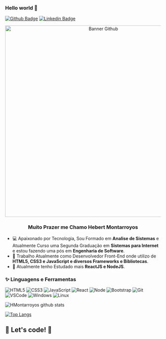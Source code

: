 ### Hello world 👋

[![Github Badge](https://img.shields.io/badge/-Github-000?style=flat-square&logo=Github&logoColor=white&link=https://github.com/HMontarroyos)](https://github.com/HMontarroyos)
[![Linkedin Badge](https://img.shields.io/badge/-LinkedIn-blue?style=flat-square&logo=Linkedin&logoColor=white&link=https:https://www.linkedin.com/in/hebertmontarroyos-developer/)](https://www.linkedin.com/in/hebertmontarroyos-developer/)

<p align="center">
<img width="620" alt="Banner Github" src="https://user-images.githubusercontent.com/60220406/104141188-41415d00-5394-11eb-89e1-39c768e036c8.png">
</p>
<h3 align="center"> Muito Prazer me Chamo Hebert Montarroyos </h3>


- 💻  Apaixonado por Tecnologia, Sou Formado em **Analise de Sistemas** e Atualmente Curso uma Segunda Graduação em **Sistemas para Internet** e estou fazendo uma pós em **Engenharia de Software**.
- 💜  Trabalho Atualmente como Desenvolvedor Front-End onde utilizo de **HTML5, CSS3 e JavaScript e diversos Frameworks e Bibliotecas**.
- 🚀 Atualmente tenho Estudado mais **ReactJS e NodeJS**. 

### ✨ Linguagens e Ferramentas 

![HTML5](https://img.shields.io/badge/-HTML5-E34F26?style=flat-square&logo=html5&logoColor=white)
![CSS3](https://img.shields.io/badge/-CSS3-549FDE?style=flat-square&logo=css3&logoColor=white)
![JavaScript](https://img.shields.io/badge/-JavaScript-F7B93E?style=flat-square&logo=javascript&logoColor=fff)
![React](https://img.shields.io/badge/-React.js-45b8d8?style=flat-square&logo=react&logoColor=white)
![Node](https://img.shields.io/badge/-Node.js-3C873A?style=flat&logo=Node.js&logoColor=white)
![Bootstrap](https://img.shields.io/badge/-Bootstrap-080135?style=flat&logo=bootstrap&logoColor=white)
![Git](https://img.shields.io/badge/-Git-F05032?style=flat-square&logo=git&logoColor=white)
![VSCode](https://img.shields.io/badge/-VSCode-0085D1?style=flat-square&logo=visual-studio-code&logoColor=white)
![Windows](https://img.shields.io/badge/-Windows-00ADEF?style=flat-square&logo=windows&logoColor=white)
![Linux](https://img.shields.io/badge/-Linux-16C60C?style=flat-square&logo=linux&logoColor=white)

![HMontarroyos github stats](https://github-readme-stats.vercel.app/api?username=HMontarroyos&show_icons=true&theme=dark)

[![Top Langs](https://github-readme-stats.vercel.app/api/top-langs/?username=HMontarroyos&layout=compact&theme=dark)](https://github.com/HMontarroyos/github-readme-stats)


## 🚀 Let's code! 🚀
